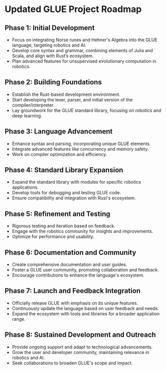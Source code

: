 # Updated GLUE Project Roadmap

## Phase 1: Initial Development
- Focus on integrating Norse runes and Hehner's Algebra into the GLUE language, targeting robotics and AI.
- Develop core syntax and grammar, combining elements of Julia and Scala, and align with Rust’s ecosystem.
- Plan advanced features for unsupervised evolutionary computation in robotics.

## Phase 2: Building Foundations
- Establish the Rust-based development environment.
- Start developing the lexer, parser, and initial version of the compiler/interpreter.
- Lay groundwork for the GLUE standard library, focusing on robotics and deep learning.

## Phase 3: Language Advancement
- Enhance syntax and parsing, incorporating unique GLUE elements.
- Integrate advanced features like concurrency and memory safety.
- Work on compiler optimization and efficiency.

## Phase 4: Standard Library Expansion
- Expand the standard library with modules for specific robotics applications.
- Develop tools for debugging and testing GLUE code.
- Ensure compatibility and integration with Rust's ecosystem.

## Phase 5: Refinement and Testing
- Rigorous testing and iteration based on feedback.
- Engage with the robotics community for insights and improvements.
- Optimize for performance and usability.

## Phase 6: Documentation and Community
- Create comprehensive documentation and user guides.
- Foster a GLUE user community, promoting collaboration and feedback.
- Encourage contributions to enhance the language's ecosystem.

## Phase 7: Launch and Feedback Integration
- Officially release GLUE with emphasis on its unique features.
- Continuously update the language based on user feedback and needs.
- Expand the ecosystem with tools and libraries for a broader application range.

## Phase 8: Sustained Development and Outreach
- Provide ongoing support and adapt to technological advancements.
- Grow the user and developer community, maintaining relevance in robotics and AI.
- Seek collaborations to broaden GLUE's scope and impact.
